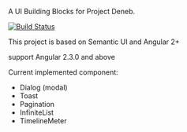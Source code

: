 A UI Building Blocks for Project Deneb.

[![Build Status](https://travis-ci.org/lordfriend/Deneb-UI.svg?branch=master)](https://travis-ci.org/lordfriend/Deneb-UI)

This project is based on Semantic UI and Angular 2+

support Angular 2.3.0 and above

Current implemented component:

- Dialog (modal)
- Toast
- Pagination
- InfiniteList
- TimelineMeter
